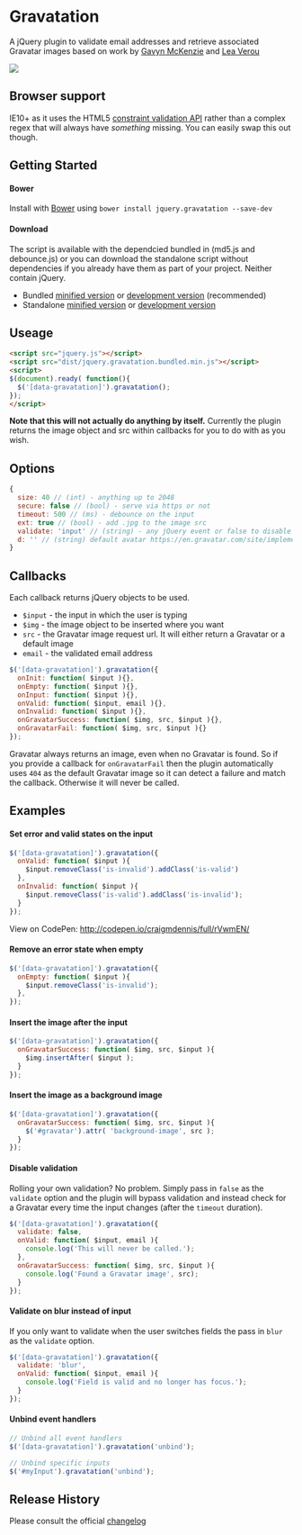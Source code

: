 # Gravatation
A jQuery plugin to validate email addresses and retrieve associated Gravatar images based on work by [Gavyn McKenzie][1] and [Lea Verou][2]

[![](https://david-dm.org/craigmdennis/gravatation.svg)](https://david-dm.org/craigmdennis/gravatation)

## Browser support
IE10+ as it uses the HTML5 [constraint validation API](https://developer.mozilla.org/en-US/docs/Web/Guide/HTML/HTML5/Constraint_validation) rather than a complex regex that will always have *something* missing. You can easily swap this out though.

[1]: http://labs.etchapps.com/prototypes/gravatar-validation/
[2]: http://lea.verou.me/2009/12/quickly-find-the-gravatar-that-corresponds-to-a-given-email/

## Getting Started

#### Bower
Install with [Bower][bower] using `bower install jquery.gravatation --save-dev`

[bower]: http://bower.io/

#### Download
The script is available with the dependcied bundled in (md5.js and debounce.js) or you can download the standalone script without dependencies if you already have them as part of your project. Neither contain jQuery.

- Bundled [minified version][bundlemin] or [development version][bundlemax] (recommended)
- Standalone [minified version][min] or [development version][max]

[min]: https://raw.githubusercontent.com/craigmdennis/gravatation/master/dist/jquery.gravatation.min.js
[max]: https://raw.githubusercontent.com/craigmdennis/gravatation/master/dist/jquery.gravatation.js
[bundlemin]: https://raw.githubusercontent.com/craigmdennis/gravatation/master/dist/jquery.gravatation.bundled.min.js
[bundlemax]: https://raw.githubusercontent.com/craigmdennis/gravatation/master/dist/jquery.gravatation.bundled.js

## Useage

```html
<script src="jquery.js"></script>
<script src="dist/jquery.gravatation.bundled.min.js"></script>
<script>
$(document).ready( function(){
  $('[data-gravatation]').gravatation();
});
</script>
```

**Note that this will not actually do anything by itself.**
Currently the plugin returns the image object and src within callbacks for you to do with as you wish.

## Options

```js
{
  size: 40 // (int) - anything up to 2048
  secure: false // (bool) - serve via https or not
  timeout: 500 // (ms) - debounce on the input
  ext: true // (bool) - add .jpg to the image src
  validate: 'input' // (string) - any jQuery event or false to disable
  d: '' // (string) default avatar https://en.gravatar.com/site/implement/images/
}
```

## Callbacks
Each callback returns jQuery objects to be used.

- `$input` - the input in which the user is typing
- `$img` - the image object to be inserted where you want
- `src` - the Gravatar image request url. It will either return a Gravatar or a default image
- `email` - the validated email address

```js
$('[data-gravatation]').gravatation({
  onInit: function( $input ){},
  onEmpty: function( $input ){},
  onInput: function( $input ){},
  onValid: function( $input, email ){},
  onInvalid: function( $input ){},
  onGravatarSuccess: function( $img, src, $input ){},
  onGravatarFail: function( $img, src, $input ){}
});
```

Gravatar always returns an image, even when no Gravatar is found. So if you provide a callback for `onGravatarFail` then the plugin automatically uses `404` as the default Gravatar image so it can detect a failure and match the callback. Otherwise it will never be called.

## Examples
#### Set error and valid states on the input
```js
$('[data-gravatation]').gravatation({
  onValid: function( $input ){
    $input.removeClass('is-invalid').addClass('is-valid')
  },
  onInvalid: function( $input ){
    $input.removeClass('is-valid').addClass('is-invalid');
  }
});
```
View on CodePen: http://codepen.io/craigmdennis/full/rVwmEN/

#### Remove an error state when empty
```js
$('[data-gravatation]').gravatation({
  onEmpty: function( $input ){
    $input.removeClass('is-invalid');
  },
});
```

#### Insert the image after the input
```js
$('[data-gravatation]').gravatation({
  onGravatarSuccess: function( $img, src, $input ){
    $img.insertAfter( $input );
  }
});
```

#### Insert the image as a background image
```js
$('[data-gravatation]').gravatation({
  onGravatarSuccess: function( $img, src, $input ){
    $('#gravatar').attr( 'background-image', src );
  }
});
```

#### Disable validation
Rolling your own validation? No problem.
Simply pass in `false` as the `validate` option and the plugin will bypass validation and instead check for a Gravatar every time the input changes (after the `timeout` duration).

```js
$('[data-gravatation]').gravatation({
  validate: false,
  onValid: function( $input, email ){
    console.log('This will never be called.');
  },
  onGravatarSuccess: function( $img, src, $input ){
    console.log('Found a Gravatar image', src);
  }
});
```

#### Validate on blur instead of input
If you only want to validate when the user switches fields the pass in `blur` as the `validate` option.

```js
$('[data-gravatation]').gravatation({
  validate: 'blur',
  onValid: function( $input, email ){
    console.log('Field is valid and no longer has focus.');
  }
});
```

#### Unbind event handlers
```js
// Unbind all event handlers
$('[data-gravatation]').gravatation('unbind');

// Unbind specific inputs
$('#myInput').gravatation('unbind');
```

## Release History
Please consult the official [changelog][changelog]

[changelog]: https://github.com/craigmdennis/gravatation/blob/master/CHANGELOG.md
